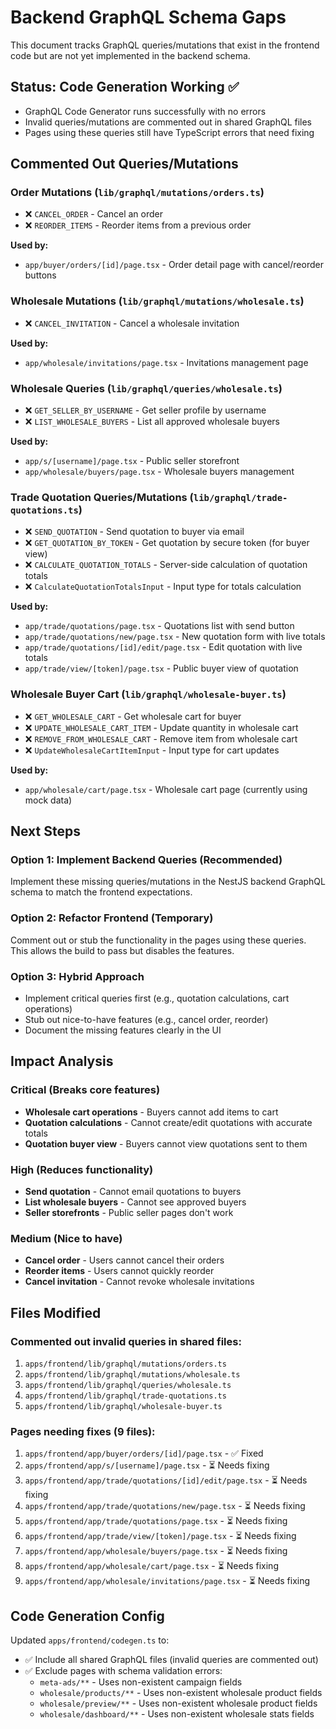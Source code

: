 # Backend GraphQL Schema Gaps

This document tracks GraphQL queries/mutations that exist in the frontend code but are not yet implemented in the backend schema.

## Status: Code Generation Working ✅
- GraphQL Code Generator runs successfully with no errors
- Invalid queries/mutations are commented out in shared GraphQL files
- Pages using these queries still have TypeScript errors that need fixing

## Commented Out Queries/Mutations

### Order Mutations (`lib/graphql/mutations/orders.ts`)
- ❌ `CANCEL_ORDER` - Cancel an order
- ❌ `REORDER_ITEMS` - Reorder items from a previous order

**Used by:**
- `app/buyer/orders/[id]/page.tsx` - Order detail page with cancel/reorder buttons

### Wholesale Mutations (`lib/graphql/mutations/wholesale.ts`)
- ❌ `CANCEL_INVITATION` - Cancel a wholesale invitation

**Used by:**
- `app/wholesale/invitations/page.tsx` - Invitations management page

### Wholesale Queries (`lib/graphql/queries/wholesale.ts`)
- ❌ `GET_SELLER_BY_USERNAME` - Get seller profile by username
- ❌ `LIST_WHOLESALE_BUYERS` - List all approved wholesale buyers

**Used by:**
- `app/s/[username]/page.tsx` - Public seller storefront
- `app/wholesale/buyers/page.tsx` - Wholesale buyers management

### Trade Quotation Queries/Mutations (`lib/graphql/trade-quotations.ts`)
- ❌ `SEND_QUOTATION` - Send quotation to buyer via email
- ❌ `GET_QUOTATION_BY_TOKEN` - Get quotation by secure token (for buyer view)
- ❌ `CALCULATE_QUOTATION_TOTALS` - Server-side calculation of quotation totals
- ❌ `CalculateQuotationTotalsInput` - Input type for totals calculation

**Used by:**
- `app/trade/quotations/page.tsx` - Quotations list with send button
- `app/trade/quotations/new/page.tsx` - New quotation form with live totals
- `app/trade/quotations/[id]/edit/page.tsx` - Edit quotation with live totals
- `app/trade/view/[token]/page.tsx` - Public buyer view of quotation

### Wholesale Buyer Cart (`lib/graphql/wholesale-buyer.ts`)
- ❌ `GET_WHOLESALE_CART` - Get wholesale cart for buyer
- ❌ `UPDATE_WHOLESALE_CART_ITEM` - Update quantity in wholesale cart
- ❌ `REMOVE_FROM_WHOLESALE_CART` - Remove item from wholesale cart
- ❌ `UpdateWholesaleCartItemInput` - Input type for cart updates

**Used by:**
- `app/wholesale/cart/page.tsx` - Wholesale cart page (currently using mock data)

## Next Steps

### Option 1: Implement Backend Queries (Recommended)
Implement these missing queries/mutations in the NestJS backend GraphQL schema to match the frontend expectations.

### Option 2: Refactor Frontend (Temporary)
Comment out or stub the functionality in the pages using these queries. This allows the build to pass but disables the features.

### Option 3: Hybrid Approach
- Implement critical queries first (e.g., quotation calculations, cart operations)
- Stub out nice-to-have features (e.g., cancel order, reorder)
- Document the missing features clearly in the UI

## Impact Analysis

### Critical (Breaks core features)
- **Wholesale cart operations** - Buyers cannot add items to cart
- **Quotation calculations** - Cannot create/edit quotations with accurate totals
- **Quotation buyer view** - Buyers cannot view quotations sent to them

### High (Reduces functionality)
- **Send quotation** - Cannot email quotations to buyers
- **List wholesale buyers** - Cannot see approved buyers
- **Seller storefronts** - Public seller pages don't work

### Medium (Nice to have)
- **Cancel order** - Users cannot cancel their orders
- **Reorder items** - Users cannot quickly reorder
- **Cancel invitation** - Cannot revoke wholesale invitations

## Files Modified

### Commented out invalid queries in shared files:
1. `apps/frontend/lib/graphql/mutations/orders.ts`
2. `apps/frontend/lib/graphql/mutations/wholesale.ts`
3. `apps/frontend/lib/graphql/queries/wholesale.ts`
4. `apps/frontend/lib/graphql/trade-quotations.ts`
5. `apps/frontend/lib/graphql/wholesale-buyer.ts`

### Pages needing fixes (9 files):
1. `apps/frontend/app/buyer/orders/[id]/page.tsx` - ✅ Fixed
2. `apps/frontend/app/s/[username]/page.tsx` - ⏳ Needs fixing
3. `apps/frontend/app/trade/quotations/[id]/edit/page.tsx` - ⏳ Needs fixing
4. `apps/frontend/app/trade/quotations/new/page.tsx` - ⏳ Needs fixing
5. `apps/frontend/app/trade/quotations/page.tsx` - ⏳ Needs fixing
6. `apps/frontend/app/trade/view/[token]/page.tsx` - ⏳ Needs fixing
7. `apps/frontend/app/wholesale/buyers/page.tsx` - ⏳ Needs fixing
8. `apps/frontend/app/wholesale/cart/page.tsx` - ⏳ Needs fixing
9. `apps/frontend/app/wholesale/invitations/page.tsx` - ⏳ Needs fixing

## Code Generation Config

Updated `apps/frontend/codegen.ts` to:
- ✅ Include all shared GraphQL files (invalid queries are commented out)
- ✅ Exclude pages with schema validation errors:
  - `meta-ads/**` - Uses non-existent campaign fields
  - `wholesale/products/**` - Uses non-existent wholesale product fields
  - `wholesale/preview/**` - Uses non-existent wholesale product fields
  - `wholesale/dashboard/**` - Uses non-existent wholesale stats fields
